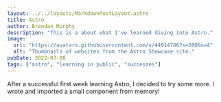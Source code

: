 ```yaml
---
layout: ../../layouts/MarkdownPostLayout.astro
title: Astro
author: Brendan Murphy
description: "This is a about what I've learned diving into Astro."
image:
  url: "https://avatars.githubusercontent.com/u/44914786?s=200&v=4"
  alt: "Thumbnails of websites from the Astro Showcase site."
pubDate: 2022-07-08
tags: ["astro", "learning in public", "successes"]
---
```


After a successful first week learning Astro, I decided to try some more. I wrote and imported a small component from memory!
